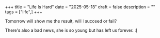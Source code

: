 +++
title = "Life Is Hard"
date = "2025-05-18"
draft = false
description = ""
tags = ["life",]
+++

Tomorrow will show me the result, will I succeed or fail?

There's also a bad news, she is so young but has left us forever. :[
